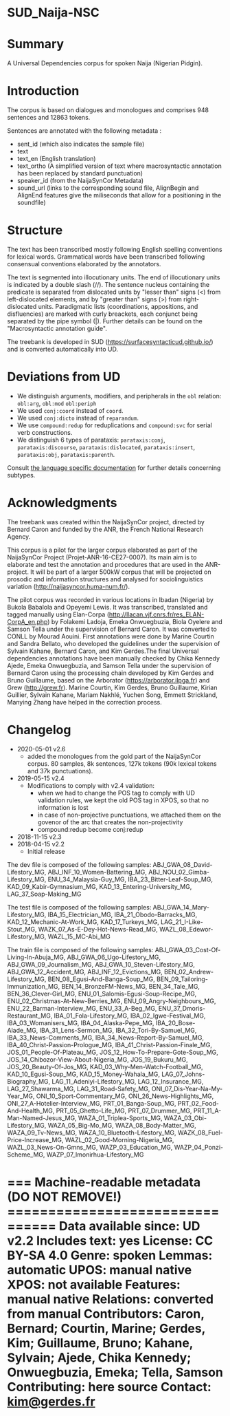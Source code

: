 # SUD_Naija-NSC

# Summary

A Universal Dependencies corpus for spoken Naija (Nigerian Pidgin).

# Introduction

The corpus is based on dialogues and monologues and comprises 948 sentences and 12863 tokens.

Sentences are annotated with the following metadata :
+ sent_id (which also indicates the sample file)
+ text
+ text_en (English translation)
+ text_ortho (A simplified version of text where macrosyntactic annotation has been replaced by standard punctuation)
+ speaker_id (from the NaijaSynCor Metadata)
+ sound_url (links to the corresponding sound file, AlignBegin and AlignEnd features give the miliseconds that allow for a positioning in the soundfile)

# Structure

The text has been transcribed mostly following English spelling conventions for lexical words. Grammatical words have been transcribed following consensual conventions elaborated by the annotators.

The text is segmented into illocutionary units. The end of illocutionary units is indicated by a double slash (//). The sentence nucleus containing the predicate is separated from dislocated units by "lesser than" signs (<) from left-dislocated elements, and by "greater than" signs (>) from right-dislocated units. Paradigmatic lists (coordinations, appositions, and disfluencies) are marked with curly breackets, each conjunct being separated by the pipe symbol (|). Further details can be found on the "Macrosyntactic annotation guide".

The treebank is developed in SUD (https://surfacesyntacticud.github.io/) and is converted automatically into UD.


# Deviations from UD

- We distinguish arguments, modifiers, and peripherals in the `obl` relation: `obl:arg`, `obl:mod` `obl:periph`
- We used `conj:coord` instead of `coord`.
- We used `conj:dicto` instead of `reparandum`.
- We use `compound:redup` for reduplications and `compound:svc` for serial verb constructions.
- We distinguish 6 types of parataxis: `parataxis:conj`, `parataxis:discourse`, `parataxis:dislocated`, `parataxis:insert`, `parataxis:obj`, `parataxis:parenth`.

Consult [the language specific documentation](http://universaldependencies.org/pcm/dep/index.html) for further details concerning subtypes.


# Acknowledgments

The treebank was created within the NaijaSynCor project, directed by Bernard Caron and funded by the ANR, the French National Research Agency.

This corpus is a pilot for the larger corpus elaborated as part of the NaijaSynCor Project (Projet-ANR-16-CE27-0007). Its main aim is to elaborate and test the annotation and procedures that are used in the ANR-project. It will be part of a larger 500kW corpus that will be projected on prosodic and information structures and analysed for sociolinguistics variation (http://naijasyncor.huma-num.fr/).

The pilot corpus was recorded in various locations in Ibadan (Nigeria) by Bukola Babalola and Opeyemi Lewis. It was transcribed, translated and tagged manually using Elan-Corpa (http://llacan.vjf.cnrs.fr/res_ELAN-CorpA_en.php) by Folakemi Ladoja, Emeka Onwuegbuzia, Biola Oyelere and Samson Tella under the supervision of Bernard Caron. It was converted to CONLL by Mourad Aouini. First annotations were done by Marine Courtin and Sandra Bellato, who developed the guidelines under the supervision of Sylvain Kahane, Bernard Caron, and Kim Gerdes.The final Universal dependencies annotations have been manually checked by Chika Kennedy Ajede, Emeka Onwuegbuzia, and Samson Tella under the supervision of Bernard Caron using the processing chain developed by Kim Gerdes and Bruno Guillaume, based on the Arborator (https://arborator.ilpga.fr) and Grew (http://grew.fr). Marine Courtin, Kim Gerdes, Bruno Guillaume, Kirian Guillier, Sylvain Kahane, Mariam Nakhlé, Yuchen Song, Emmett Strickland, Manying Zhang have helped in the correction process.

# Changelog

* 2020-05-01 v2.6
  * added the monologues from the gold part of the NaijaSynCor corpus. 80 samples, 8k sentences, 127k tokens (90k lexical tokens and 37k punctuations).
* 2019-05-15 v2.4
  * Modifications to comply with v2.4 validation:
    * when we had to change the POS tag to comply with UD validation rules, we kept the old POS tag in XPOS, so that no information is lost
    * in case of non-projective punctuations, we attached them on the govenor of the arc that creates the non-projectivity
    * compound:redup become conj:redup
* 2018-11-15 v2.3
* 2018-04-15 v2.2
  * Initial release

The dev file is composed of the following samples: ABJ_GWA_08_David-Lifestory_MG, ABJ_INF_10_Women-Battering_MG, ABJ_NOU_02_Gimba-Lifestory_MG, ENU_34_Malaysia-Guy_MG, IBA_23_Bitter-Leaf-Soup_MG, KAD_09_Kabir-Gymnasium_MG, KAD_13_Entering-University_MG, LAG_37_Soap-Making_MG 

The test file is composed of the following samples: ABJ_GWA_14_Mary-Lifestory_MG, IBA_15_Electrician_MG, IBA_21_Obodo-Barracks_MG, KAD_12_Mechanic-At-Work_MG, KAD_17_Turkeys_MG, LAG_21_I-Like-Stout_MG, WAZK_07_As-E-Dey-Hot-News-Read_MG, WAZL_08_Edewor-Lifestory_MG, WAZL_15_MC-Abi_MG 

The train file is composed of the following samples: ABJ_GWA_03_Cost-Of-Living-In-Abuja_MG, ABJ_GWA_06_Ugo-Lifestory_MG, ABJ_GWA_09_Journalism_MG, ABJ_GWA_10_Steven-Lifestory_MG, ABJ_GWA_12_Accident_MG, ABJ_INF_12_Evictions_MG, BEN_02_Andrew-Lifestory_MG, BEN_08_Egusi-And-Banga-Soup_MG, BEN_09_Tailoring-Immunization_MG, BEN_14_BronzeFM-News_MG, BEN_34_Tale_MG, BEN_36_Clever-Girl_MG, ENU_01_Salomis-Egusi-Soup-Recipe_MG, ENU_02_Christmas-At-New-Berries_MG, ENU_09_Angry-Neighbours_MG, ENU_22_Barman-Interview_MG, ENU_33_A-Beg_MG, ENU_37_Dmoris-Restaurant_MG, IBA_01_Fola-Lifestory_MG, IBA_02_Igwe-Festival_MG, IBA_03_Womanisers_MG, IBA_04_Alaska-Pepe_MG, IBA_20_Bose-Alade_MG, IBA_31_Lens-Sermon_MG, IBA_32_Tori-By-Samuel_MG, IBA_33_News-Comments_MG, IBA_34_News-Report-By-Samuel_MG, IBA_40_Christ-Passion-Prologue_MG, IBA_41_Christ-Passion-Finale_MG, JOS_01_People-Of-Plateau_MG, JOS_12_How-To-Prepare-Gote-Soup_MG, JOS_14_Chibozor-View-About-Nigeria_MG, JOS_19_Bukuru_MG, JOS_20_Beauty-Of-Jos_MG, KAD_03_Why-Men-Watch-Football_MG, KAD_10_Egusi-Soup_MG, KAD_15_Money-Wahala_MG, LAG_07_Johns-Biography_MG, LAG_11_Adeniyi-Lifestory_MG, LAG_12_Insurance_MG, LAG_27_Shawarma_MG, LAG_31_Road-Safety_MG, ONI_07_Dis-Year-Na-My-Year_MG, ONI_10_Sport-Commentary_MG, ONI_26_News-Highlights_MG, ONI_27_A-Hotelier-Interview_MG, PRT_01_Banga-Soup_MG, PRT_02_Food-And-Health_MG, PRT_05_Ghetto-Life_MG, PRT_07_Drummer_MG, PRT_11_A-Man-Named-Jesus_MG, WAZA_01_Triplea-Sports_MG, WAZA_03_Obi-Lifestory_MG, WAZA_05_Big-Mo_MG, WAZA_08_Body-Matter_MG, WAZA_09_Tv-News_MG, WAZA_10_Bluetooth-Lifestory_MG, WAZK_08_Fuel-Price-Increase_MG, WAZL_02_Good-Morning-Nigeria_MG, WAZL_03_News-On-Gmns_MG, WAZP_03_Education_MG, WAZP_04_Ponzi-Scheme_MG, WAZP_07_Imonirhua-Lifestory_MG 



=== Machine-readable metadata (DO NOT REMOVE!) ================================
Data available since: UD v2.2
Includes text: yes
License: CC BY-SA 4.0
Genre: spoken
Lemmas: automatic
UPOS: manual native
XPOS: not available
Features: manual native
Relations: converted from manual
Contributors: Caron, Bernard; Courtin, Marine; Gerdes, Kim; Guillaume, Bruno; Kahane, Sylvain; Ajede, Chika Kennedy; Onwuegbuzia, Emeka; Tella, Samson
Contributing: here source
Contact: kim@gerdes.fr
===============================================================================
